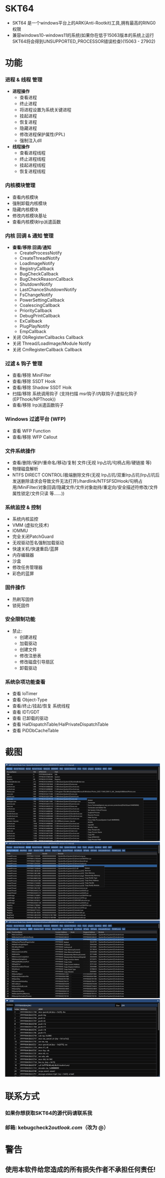 # SKT64

- SKT64 是一个windows平台上的ARK(Anti-Rootkit)工具,拥有最高的RING0权限
- 兼容windows10-windows11的系统(如果你在低于15063版本的系统上运行SKT64将会得到UNSUPPORTED_PROCESSOR错误检查)(15063 - 27902)

# 功能  

### 进程 & 线程 管理  
- **进程操作**  
  - 查看进程  
  - 终止进程  
  - 将进程设置为系统关键进程  
  - 挂起进程 
  - 恢复进程
  - 隐藏进程
  - 修改进程保护属性(PPL)  
  - 强制注入dll
- **线程操作**  
  - 查看进程线程
  - 终止进程线程
  - 挂起进程线程
  - 恢复进程线程

### 内核模块管理
- 查看内核模块
- 强制卸载内核模块
- 隐藏内核模块
- 修改内核模块基址
- 查看内核模块Irp派遣函数

### 内核 回调 & 通知 管理  
- **查看/移除 回调/通知**  
  - CreateProcessNotify  
  - CreateThreadNotify  
  - LoadImageNotify  
  - RegistryCallback  
  - BugCheckCallback  
  - BugCheckReasonCallback  
  - ShutdownNotify  
  - LastChanceShutdownNotify  
  - FsChangeNotify  
  - PowerSettingCallback  
  - CoalescingCallback  
  - PriorityCallback  
  - DebugPrintCallback  
  - ExCallback  
  - PlugPlayNotify  
  - EmpCallback  
- 关闭 ObRegisterCallbacks Callback  
- 关闭 Thread/LoadImage/Module Notify
- 关闭 CmRegisterCallback Callback

### 过滤 & 钩子 管理  
- 查看/移除 MiniFilter  
- 查看/移除 SSDT Hook
- 查看/移除 Shadow SSDT Hoik
- 扫描/移除 系统调用钩子 (支持扫描 msr钩子/内联钩子/虚拟化钩子(EPThook/NPThook))  
- 查看/移除 Irp派遣函数钩子

### Windows 过滤平台 (WFP)  
- 查看 WFP Function  
- 查看/移除 WFP Callout  

### 文件系统操作
- 查看/删除/保护/重命名/移动/复制 文件(无视 Irp占坑/句柄占用/硬链接 等)
- 物理磁盘解析 
- NTFS DIRECT CONTROL(极端删除文件(无视 Irp占坑/双重Irp占坑(Irp占坑后发送删除请求会导致文件无法打开)/hardlink/NTFSFSDHook/句柄占用/MiniFilter/对象回调/隐藏文件/文件对象劫持/重定向/安全描述符修改/文件属性锁定/文件只读 等……))

### 系统监控 & 控制
- 系统内核监控
- VMM (虚拟化技术)  
- IOMMU  
- 完全关闭PatchGuard
- 无视驱动签名强制加载驱动
- 快速关机/快速重启/蓝屏
- 内存编辑器
- 沙盒
- 修改任务管理器
- 彩色的蓝屏

### 固件操作
- 热刷写固件
- 锁死固件

### 安全限制功能
- 禁止:  
  - 创建进程  
  - 加载驱动  
  - 创建文件  
  - 修改注册表  
  - 修改磁盘引导扇区
  - 卸载驱动

### 系统杂项功能查看
- 查看 IoTimer
- 查看 Object-Type
- 查看/终止/挂起/恢复 系统线程 
- 查看 IDT/GDT  
- 查看 已卸载的驱动
- 查看 HalDispatchTable/HalPrivateDispatchTable
- 查看 PiDDbCacheTable


# 截图
<img src="https://github.com/PspExitThread/SKT64/blob/main/Screenshot/1.png"/>
<img src="https://github.com/PspExitThread/SKT64/blob/main/Screenshot/2.png"/>
<img src="https://github.com/PspExitThread/SKT64/blob/main/Screenshot/3.png"/>
<img src="https://github.com/PspExitThread/SKT64/blob/main/Screenshot/4.png"/>


# 联系方式
### 如果你想获取SKT64的源代码请联系我
### 邮箱: kebugcheck2$outlook.com（$改为 @）



# 警告
## 使用本软件给您造成的所有损失作者不承担任何责任!

